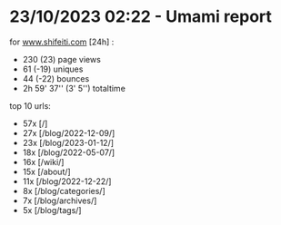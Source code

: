 # 23/10/2023 02:22 - Umami report
for www.shifeiti.com [24h] :

 - 230 (23) page views
 - 61 (-19) uniques
 - 44 (-22) bounces
 - 2h 59' 37'' (3' 5'') totaltime


top 10 urls:
 - 57x [/]
 - 27x [/blog/2022-12-09/]
 - 23x [/blog/2023-01-12/]
 - 18x [/blog/2022-05-07/]
 - 16x [/wiki/]
 - 15x [/about/]
 - 11x [/blog/2022-12-22/]
 - 8x [/blog/categories/]
 - 7x [/blog/archives/]
 - 5x [/blog/tags/]


